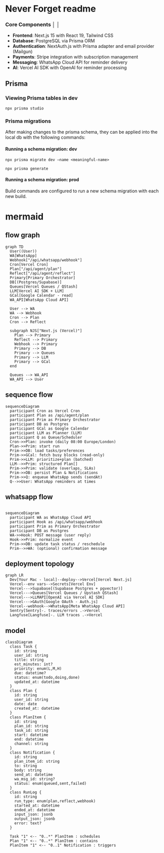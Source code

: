 # Never Forget readme

### Core Components                                                                           │ │
- **Frontend**: Next.js 15 with React 19, Tailwind CSS
- **Database**: PostgreSQL via Prisma ORM
- **Authentication**: NextAuth.js with Prisma adapter and email provider (Mailgun)
- **Payments**: Stripe integration with subscription management
- **Messaging**: WhatsApp Cloud API for reminder delivery
- **AI**: Vercel AI SDK with OpenAI for reminder processing

## Prisma

### Viewing Prisma tables in dev

`npx prisma studio`

### Prisma migrations

After making changes to the prisma schema, they can be applied into the local db with the following commands:

#### Running a schema migration: dev

`npx prisma migrate dev —name <meaningful-name>`

`npx prisma generate`

#### Running a schema migration: prod

Build commands are configured to run a new schema migration with each new build.


# mermaid

## flow graph

```mermaid
graph TD
  User((User))
  WA[WhatsApp]
  Webhook["/api/whatsapp/webhook"]
  Cron[Vercel Cron]
  Plan["/api/agent/plan"]
  Reflect["/api/agent/reflect"]
  Primary[Primary Orchestrator]
  DB[(Postgres/Supabase)]
  Queues[Vercel Queues / QStash]
  LLM[Vercel AI SDK + LLM]
  GCal[Google Calendar - read]
  WA_API[WhatsApp Cloud API]

  User --> WA
  WA --> Webhook
  Cron --> Plan
  Cron --> Reflect

  subgraph NJS["Next.js (Vercel)"]
    Plan --> Primary
    Reflect --> Primary
    Webhook --> Primary
    Primary --> DB
    Primary --> Queues
    Primary --> LLM
    Primary --> GCal
  end

  Queues --> WA_API
  WA_API --> User  
```
## sequence flow


```mermaid
sequenceDiagram
  participant Cron as Vercel Cron
  participant Plan as /api/agent/plan
  participant Prim as Primary Orchestrator
  participant DB as Postgres
  participant GCal as Google Calendar
  participant LLM as Planner (LLM)
  participant Q as Queue/Scheduler
  Cron->>Plan: invoke (daily 08:00 Europe/London)
  Plan->>Prim: start run
  Prim->>DB: load tasks/preferences
  Prim->>GCal: fetch busy blocks (read-only)
  Prim->>LLM: prioritize+plan (batched)
  LLM-->>Prim: structured Plan[]
  Prim->>Prim: validate (overlaps, SLAs)
  Prim->>DB: persist Plan & Notifications
  Prim->>Q: enqueue WhatsApp sends (sendAt)
  Q-->>User: WhatsApp reminders at times
```

## whatsapp flow

```mermaid

sequenceDiagram
  participant WA as WhatsApp Cloud API
  participant Hook as /api/whatsapp/webhook
  participant Prim as Primary Orchestrator
  participant DB as Postgres
  WA->>Hook: POST message (user reply)
  Hook->>Prim: normalize event
  Prim->>DB: update task status / reschedule
  Prim-->>WA: (optional) confirmation message
```


## deployment topology

```mermaid
graph LR
  Dev[Your Mac - local]--deploy-->Vercel[Vercel Next.js]
  Vercel--env vars-->Secrets[Vercel Env]
  Vercel--->Supabase[(Supabase Postgres + pgvector)]
  Vercel--->Queues[Vercel Queues / Upstash QStash]
  Vercel--->LLMAPI[OpenAI via Vercel AI SDK]
  Vercel--->GAuth[Google OAuth - Auth.js]
  Vercel--webhook-->WhatsApp[Meta WhatsApp Cloud API]
  Sentry[Sentry]-. traces/errors .->Vercel
  Langfuse[Langfuse]-. LLM traces .->Vercel
```

## model

```mermaid
classDiagram
  class Task {
    id: string
    user_id: string
    title: string
    est_minutes: int?
    priority: enum(L,M,H)
    due: datetime?
    status: enum(todo,doing,done)
    updated_at: datetime
  }
  class Plan {
    id: string
    user_id: string
    date: date
    created_at: datetime
  }
  class PlanItem {
    id: string
    plan_id: string
    task_id: string
    start: datetime
    end: datetime
    channel: string
  }
  class Notification {
    id: string
    plan_item_id: string
    to: string
    body: string
    send_at: datetime
    wa_msg_id: string?
    status: enum(queued,sent,failed)
  }
  class RunLog {
    id: string
    run_type: enum(plan,reflect,webhook)
    started_at: datetime
    ended_at: datetime
    input_json: jsonb
    output_json: jsonb
    error: text?
  }

  Task "1" <-- "0..*" PlanItem : schedules
  Plan "1" <-- "0..*" PlanItem : contains
  PlanItem "1" <-- "0..1" Notification : triggers
```